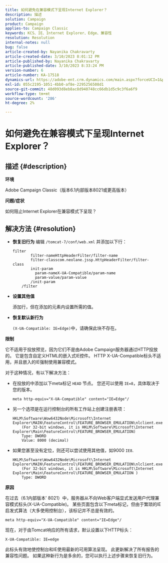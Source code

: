 ```yaml
---
title: 如何避免在兼容模式下呈现Internet Explorer？
description: 描述
solution: Campaign
product: Campaign
applies-to: Campaign Classic
keywords: KCS、IE、Internet Explorer、Edge、兼容性
resolution: Resolution
internal-notes: null
bug: false
article-created-by: Nayanika Chakravarty
article-created-date: 3/10/2023 8:01:12 PM
article-published-by: Nayanika Chakravarty
article-published-date: 3/10/2023 8:33:24 PM
version-number: 6
article-number: KA-17518
dynamics-url: https://adobe-ent.crm.dynamics.com/main.aspx?forceUCI=1&pagetype=entityrecord&etn=knowledgearticle&id=f074514c-7ebf-ed11-83ff-6045bd006b3d
exl-id: 055c2195-1051-4bb0-af8e-2295256508d1
source-git-commit: 48d093d8eb8ac8d940748cc66db1d5c9c3f6a6f9
workflow-type: tm+mt
source-wordcount: '286'
ht-degree: 2%

---
```


# 如何避免在兼容模式下呈现Internet Explorer？

## 描述 {#description}


<b>环境</b>

Adobe Campaign Classic（版本6.1内部版本8021或更高版本）

<b>问题/症状</b>

如何阻止Internet Explorer在兼容模式下呈现？


## 解决方法 {#resolution}


- <b>恢复旧行为</b>
编辑 `/tomcat-7/conf/web.xml` 并添加以下行：


  ```
  filter
          filter-nameHttpHeaderFilter/filter-name
          filter-classcom.neolane.jssp.HttpHeaderFilter/filter-    class
          init-param
            param-nameX-UA-Compatible/param-name
            param-value/param-value
          /init-param
      /filter
  ```

- <b>设置其他值</b>

  添加行，但在添加的元素内设置所需的值。
- <b>恢复默认新行为</b>

  `(X-UA-Compatible: IE=Edge)`中，请确保此块不存在。


<b>限制</b>

它不适用于投放预览，因为它们不是由Adobe Campaign服务器通过HTTP投放的。 它是包含自定义HTML的嵌入式IE控件。 HTTP X-UA-Compatible标头不适用，并且嵌入的IE强制使用兼容模式。

对于这种情况，有以下解决方法：

- 在投放的中添加以下meta标记 `HEAD` 节点。 您还可以使用 `IE=8`，具体取决于您的版本。<br>

  ```
  meta http-equiv="X-UA-Compatible" content="IE=Edge"/
  ```

- 另一个选项是在运行控制台的所有工作站上创建注册表项：


  ```
  HKLM\Software\Wow6432Node\Microsoft\Internet Explorer\MAIN\FeatureControl\FEATURE_BROWSER_EMULATION\nlclient.exe
      (For 32-bit windows, it is HKLM\Software\Microsoft\Internet Explorer\Main\FeatureControl\FEATURE_BROWSER_EMULATION)
      Type: DWORD
      Value: 8000 (decimal)
  ```

- 如果您甚至没有定位，则还可以尝试使用其他值，如9000 `IE8`.


  ```
  HKLM\Software\Wow6432Node\Microsoft\Internet Explorer\MAIN\FeatureControl\FEATURE_BROWSER_EMULATION\nlclient.exe
      (For 32-bit windows, it is HKLM\Software\Microsoft\Internet Explorer\Main\FeatureControl\FEATURE_BROWSER_EMULATION )
      Type: DWORD
  ```


<b>原因</b>

在过去（6.1内部版本&#39; 8021）中，服务器从不向Web客户端显式发送用户代理兼容模式标头(X-UA-Compatible)。 某些页面包含以下meta标记，但由于繁琐的IE启发式算法（大多使用控制台），该标记并不总是有效的。


```
meta http-equiv="X-UA-Compatible" content="IE=Edge"/
```


现在，对于由Tomcat响应的所有请求，默认设置以下HTTP标头：


```
X-UA-Compatible: IE=edge
```


此标头有效地使控制台和IE使用最新的可用算法呈现。 此更新解决了所有报告的兼容性问题。 如果这种新行为是多余的，您可以执行上述步骤来恢复旧行为。

